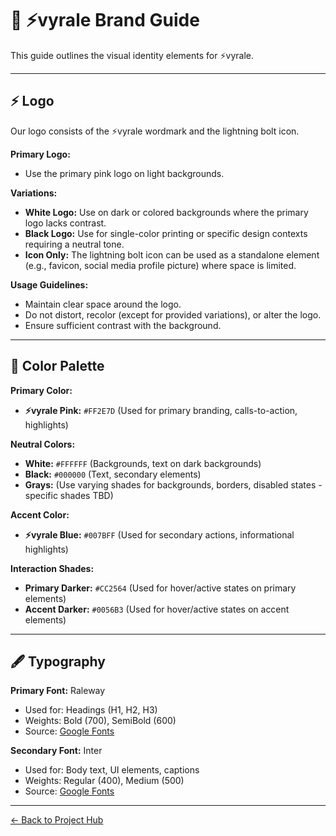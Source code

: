 # 🎨 ⚡vyrale Brand Guide

This guide outlines the visual identity elements for ⚡vyrale.

---

## ⚡ Logo

Our logo consists of the ⚡vyrale wordmark and the lightning bolt icon.

**Primary Logo:**

- Use the primary pink logo on light backgrounds.

**Variations:**

- **White Logo:** Use on dark or colored backgrounds where the primary logo lacks contrast.
- **Black Logo:** Use for single-color printing or specific design contexts requiring a neutral tone.
- **Icon Only:** The lightning bolt icon can be used as a standalone element (e.g., favicon, social media profile picture) where space is limited.

**Usage Guidelines:**

- Maintain clear space around the logo.
- Do not distort, recolor (except for provided variations), or alter the logo.
- Ensure sufficient contrast with the background.

---

## 🌈 Color Palette

**Primary Color:**

- **⚡vyrale Pink:** `#FF2E7D` (Used for primary branding, calls-to-action, highlights)

**Neutral Colors:**

- **White:** `#FFFFFF` (Backgrounds, text on dark backgrounds)
- **Black:** `#000000` (Text, secondary elements)
- **Grays:** (Use varying shades for backgrounds, borders, disabled states - specific shades TBD)

**Accent Color:**

- **⚡vyrale Blue:** `#007BFF` (Used for secondary actions, informational highlights)

**Interaction Shades:**

- **Primary Darker:** `#CC2564` (Used for hover/active states on primary elements)
- **Accent Darker:** `#0056B3` (Used for hover/active states on accent elements)

---

## 🖋️ Typography

**Primary Font:** Raleway

- Used for: Headings (H1, H2, H3)
- Weights: Bold (700), SemiBold (600)
- Source: [Google Fonts](https://fonts.google.com/specimen/Raleway)

**Secondary Font:** Inter

- Used for: Body text, UI elements, captions
- Weights: Regular (400), Medium (500)
- Source: [Google Fonts](https://fonts.google.com/specimen/Inter)

---

[← Back to Project Hub](virtual-cm-project-hub.md)
